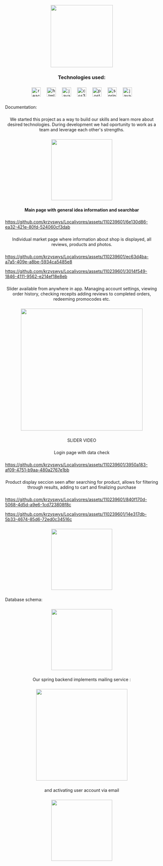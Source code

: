 <div align="center">
  <img height="204" src="https://i.imgur.com/X1s69yF.png"  />
</div>

###

<h3 align="center">Technologies used:</h3>

###

<div align="center">
  <img src="https://cdn.jsdelivr.net/gh/devicons/devicon/icons/react/react-original.svg" height="30" alt="react logo"  />
  <img width="12" />
  <img src="https://cdn.jsdelivr.net/gh/devicons/devicon/icons/html5/html5-original.svg" height="30" alt="html5 logo"  />
  <img width="12" />
  <img src="https://cdn.jsdelivr.net/gh/devicons/devicon/icons/javascript/javascript-original.svg" height="30" alt="javascript logo"  />
  <img width="12" />
  <img src="https://cdn.jsdelivr.net/gh/devicons/devicon/icons/css3/css3-original.svg" height="30" alt="css3 logo"  />
  <img width="12" />
  <img src="https://cdn.jsdelivr.net/gh/devicons/devicon/icons/postgresql/postgresql-original.svg" height="30" alt="postgresql logo"  />
  <img width="12" />
  <img src="https://cdn.jsdelivr.net/gh/devicons/devicon/icons/spring/spring-original.svg" height="30" alt="spring logo"  />
  <img width="12" />
  <img src="https://cdn.jsdelivr.net/gh/devicons/devicon/icons/java/java-original.svg" height="30" alt="java logo"  />
</div>

###

<p align="left">Documentation:</p>

###

<p align="center">We started this project as a way to build our skills and learn more about desired technologies. During development we had oportunity to work as a team and leverage each other's strengths.</p>

###

<div align="center">
  <img height="200" src="https://i.imgur.com/bi0xTih.png"  />
</div>

###

<h4 align="center">Main page with general idea information and searchbar</h4>

###



https://github.com/krzyswys/Localivores/assets/110239601/6e130d86-ea32-421e-80fd-524060cf3dab




###

<p align="center">Individual market page where information about shop is displayed, all reviews, products and photos.</p>

###


https://github.com/krzyswys/Localivores/assets/110239601/ec63d4ba-a7a5-409e-a8be-5934ca5485e8



https://github.com/krzyswys/Localivores/assets/110239601/3014f549-1846-4111-9562-e214ef18e8eb


###

<p align="center">Slider available from anywhere in app. Managing account settings, viewing order history, checking recepits adding reviews to completed orders, redeeming promocodes etc.</p>

###

<div align="center">
  <img height="400" src="https://i.imgur.com/WL6biTY.jpg"  />
</div>

###

<p align="center">SLIDER VIDEO</p>

###

<p align="center">Login page with data check</p>

###


https://github.com/krzyswys/Localivores/assets/110239601/3950a183-af09-4751-b9aa-480a2767e1bb


###

<p align="center">Product display seccion seen after searching for product, allows for filtering through results, adding to cart and finalizing purchase</p>

###


https://github.com/krzyswys/Localivores/assets/110239601/840f170d-5068-4d5d-a9e6-1cd723808f8c


https://github.com/krzyswys/Localivores/assets/110239601/14e317db-5b33-4674-85d6-72ed0c34516c


###

<div align="center">
  <img height="200" src="https://i.imgur.com/6FfTRrW.png"  />
</div>

###

<p align="left">Database schema:</p>

###

<div align="center">
  <img height="200" src="https://i.imgur.com/Lbs0dag.png"  />
</div>

###

<p align="center">Our spring backend implements mailing service :</p>

###

<div align="center">
  <img height="300" src="https://i.imgur.com/jV2YW7O.png"  />
</div>

###

<p align="center">and activating user account via email</p>

###

<div align="center">
  <img height="200" src="https://i.imgur.com/9yb7KBJ.png"  />
</div>

###
